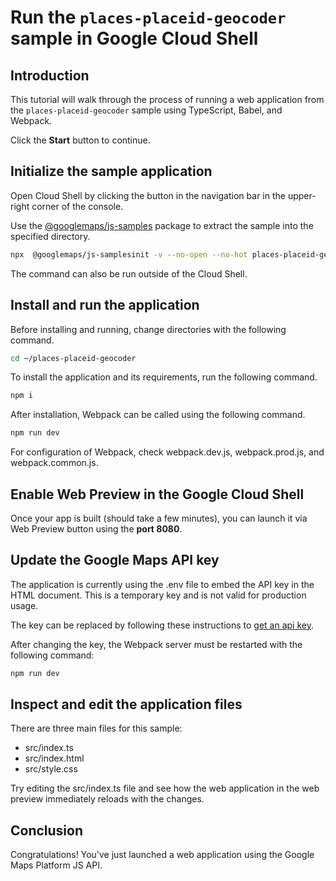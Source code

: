 # Run the `places-placeid-geocoder` sample in Google Cloud Shell

<walkthrough-tutorial-duration duration="10"/>

## Introduction

This tutorial will walk through the process of running a web application from
the `places-placeid-geocoder` sample using TypeScript, Babel, and Webpack.

Click the **Start** button to continue.

## Initialize the sample application

Open Cloud Shell by clicking the
<walkthrough-cloud-shell-icon></walkthrough-cloud-shell-icon> button in the
navigation bar in the upper-right corner of the console.

Use the [@googlemaps/js-samples](https://www.npmjs.com/package/@googlemaps/js-samples) package to 
extract the sample into the specified directory.

```bash
npx  @googlemaps/js-samplesinit -v --no-open --no-hot places-placeid-geocoder ~/places-placeid-geocoder
```

The command can also be run outside of the Cloud Shell.

## Install and run the application

Before installing and running, change directories with the following command.

```bash
cd ~/places-placeid-geocoder
```

To install the application and its requirements, run the following command.

```bash
npm i
```

After installation, Webpack can be called using the following command.

```bash
npm run dev
```

For configuration of Webpack, check
<walkthrough-editor-open-file filePath="places-placeid-geocoder/webpack.dev.js">webpack.dev.js</walkthrough-editor-open-file>,
<walkthrough-editor-open-file filePath="places-placeid-geocoder/webpack.prod.js">webpack.prod.js</walkthrough-editor-open-file>,
and
<walkthrough-editor-open-file filePath="places-placeid-geocoder/webpack.common.js">webpack.common.js</walkthrough-editor-open-file>.

## Enable Web Preview in the Google Cloud Shell

Once your app is built (should take a few minutes), you can launch it via
<walkthrough-spotlight-pointer target="cloudshell" spotlightId="devshell-web-preview-button">Web
Preview button</walkthrough-spotlight-pointer> using the **port 8080**.

## Update the Google Maps API key

The application is currently using the
<walkthrough-editor-open-file filePath="places-placeid-geocoder/.env">.env</walkthrough-editor-open-file>
file to embed the API key in the HTML document. This is a temporary key and is
not valid for production usage.

The key can be replaced by following these instructions to
[get an api key](https://developers.google.com/maps/documentation/javascript/get-api-key).

After changing the key, the Webpack server must be restarted with the following
command:

```bash
npm run dev
```

## Inspect and edit the application files

There are three main files for this sample:

*   <walkthrough-editor-open-file filePath="places-placeid-geocoder/src/index.ts">src/index.ts</walkthrough-editor-open-file>
*   <walkthrough-editor-open-file filePath="places-placeid-geocoder/src/index.html">src/index.html</walkthrough-editor-open-file>
*   <walkthrough-editor-open-file filePath="places-placeid-geocoder/src/style.css">src/style.css</walkthrough-editor-open-file>

Try editing the <walkthrough-editor-open-file filePath="places-placeid-geocoder/src/index.ts">src/index.ts</walkthrough-editor-open-file> file and see how the web application in the web preview immediately reloads with the changes.

## Conclusion

<walkthrough-conclusion-trophy></walkthrough-conclusion-trophy>

Congratulations! You've just launched a web application using the Google Maps
Platform JS API.
